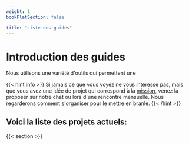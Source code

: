 ```yaml
---
weight: 1
bookFlatSection: false

title: "Liste des guides"
---
```


# Introduction des guides

Nous utilisons une variété d'outils qui permettent une 


{{< hint info >}}
Si jamais ce que vous voyez ne vous intéresse pas, mais que vous avez une idée de projet qui correspond à la [mission](https://openscience.ca/fr/about), venez la proposer sur notre chat ou lors d'une rencontre mensuelle. Nous regarderons comment s'organiser pour le mettre en branle.
{{< /hint >}}


## Voici la liste des projets actuels:

{{< section >}}

